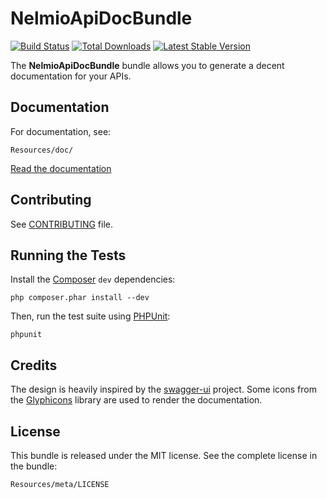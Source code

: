 NelmioApiDocBundle
==================

[![Build
Status](https://secure.travis-ci.org/nelmio/NelmioApiDocBundle.png?branch=master)](http://travis-ci.org/nelmio/NelmioApiDocBundle)
[![Total Downloads](https://poser.pugx.org/nelmio/api-doc-bundle/downloads)](https://packagist.org/packages/nelmio/api-doc-bundle)
[![Latest Stable
Version](https://poser.pugx.org/nelmio/api-doc-bundle/v/stable)](https://packagist.org/packages/nelmio/api-doc-bundle)

The **NelmioApiDocBundle** bundle allows you to generate a decent documentation
for your APIs.

Documentation
-------------

For documentation, see:

    Resources/doc/

[Read the documentation](https://github.com/nelmio/NelmioApiDocBundle/blob/master/Resources/doc/index.rst)


Contributing
------------

See
[CONTRIBUTING](https://github.com/nelmio/NelmioApiDocBundle/blob/master/CONTRIBUTING.md)
file.


Running the Tests
-----------------

Install the [Composer](http://getcomposer.org/) `dev` dependencies:

    php composer.phar install --dev

Then, run the test suite using
[PHPUnit](https://github.com/sebastianbergmann/phpunit/):

    phpunit


Credits
-------

The design is heavily inspired by the
[swagger-ui](https://github.com/wordnik/swagger-ui) project.
Some icons from the [Glyphicons](http://glyphicons.com/) library are used to
render the documentation.


License
-------

This bundle is released under the MIT license. See the complete license in the
bundle:

    Resources/meta/LICENSE
